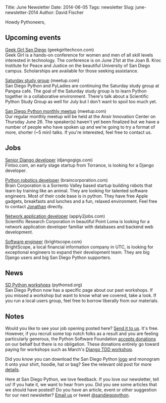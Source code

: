 Title: June Newsletter
Date: 2014-06-05
Tags: newsletter
Slug: june-newsletter-2014
Author: David Fischer


Howdy Pythoneers,


Upcoming events
---------------

[Geek Girl San Diego][geek-girl] (geekgirltechcon.com) <br />
Geek Girl is a hands-on conference for women and men of all skill levels
interested in technology. The conference is on June 21st at the Joan B. Kroc
Institute for Peace and Justice on the beautiful University of San Diego
campus. Scholarships are available for those seeking assistance.

[geek-girl]: http://sandiego.geekgirltechcon.com/


[Saturday study group][saturday-meetup] (meetup.com) <br />
San Diego Python and PyLadies are continuing the Saturday study group at
Pangea cafe. The goal of the Saturday study group is to learn Python together
in a collaborative environment. There's talk about a Scientific Python Study
Group as well for July but I don't want to spoil too much yet.

[saturday-meetup]: http://www.meetup.com/pythonsd/events/182397052/


[San Diego Python monthly meetup][monthly-meetup] (meetup.com) <br />
Our regular monthly meetup will be held at the Ansir Innovation Center on
Thursday June 26. The speaker(s) haven't yet been finalized but we have a
number of people who have spoken up and we're going to try a format of more,
shorter (~5 min) talks. If you're interested, feel free to contact us.

[monthly-meetup]: http://www.meetup.com/pythonsd/events/163679532/


Jobs
----

[Senior Django developer][sr-django] (djangogigs.com) <br />
Fintoo.com, an early stage startup from Torrance, is looking for a Django
developer.

[sr-django]: https://djangogigs.com/gigs/1603/

[Python robotics developer][robotics-developer] (braincorporation.com) <br />
Brain Corporation is a Sorrento Valley based startup building robots that
learn by training like an animal. They are looking for talented software
engineers. Most of their code base is in python. They have free Apple gadgets,
breakfasts and lunches and a fun, relaxed environment. Feel free to contact
[Jonathan][jonathans-email] directly.

[robotics-developer]: http://www.braincorporation.com/careers/
[jonathans-email]: mailto:hunt@braincorporation.com

[Network application developer][netapp-developer] (apply2jobs.com) <br />
Scientific Research Corporation in beautiful Point Loma is looking for a
network application developer familiar with databases and backend web
development.

[netapp-developer]: https://www2.apply2jobs.com/scires/ProfExt/index.cfm?fuseaction=mExternal.showJob&RID=5476&CurrentPage=1


[Software engineer][software-engineer] (brightscope.com) <br />
BrightScope, a local financial information company in UTC, is looking for
exceptional engineers to expand their development team. They are big Django
users and big San Diego Python supporters.

[software-engineer]: http://www.brightscope.com/about/careers/#job_Full_Stack_Developer


News
----

[SD Python workshops][sd-python-workshops] (pythonsd.org) <br />
San Diego Python now has a specific page about our past workshops. If you
missed a workshop but want to know what we covered, take a look. If you run
a local users group, feel free to borrow liberally from our materials.

[sd-python-workshops]: http://pythonsd.org/pages/workshops.html


Notes
-----


Would you like to see your job opening posted here? [Send it to us][send-it].
It's free. However, if you recruit some top notch folks as a result and you
are feeling particularly generous, the Python Software Foundation
[accepts donations][accepts-donations] on our behalf but there is no
obligation. These donations entirely go toward paying for workshops such as
March's [Django TDD workshop][django-workshop].

[send-it]: mailto:sandiegopython@gmail.com
[accepts-donations]: https://psfmember.org/civicrm/contribute/transact?reset=1&id=9
[django-workshop]: http://www.meetup.com/pythonsd/events/164679962/


Did you know you can download the San Diego Python [logo][logo] and monogram
it onto your shirt, hoodie, hat or bag? See the relevant old post for more
[details][details].

[logo]: https://github.com/pythonsd/logos
[details]: http://pythonsd.org/san-diego-python-gear.html

Here at San Diego Python, we love feedback. If you love our newsletter,
tell us! If you hate it, we want to hear from you. Did you see some articles
that we should have posted? Do you have an article, event or other suggestion
for our next newsletter? [Email us][email-us] or tweet
[@sandiegopython][twitter].

[email-us]: mailto:sandiegopython@gmail.com
[twitter]: https://twitter.com/sandiegopython
